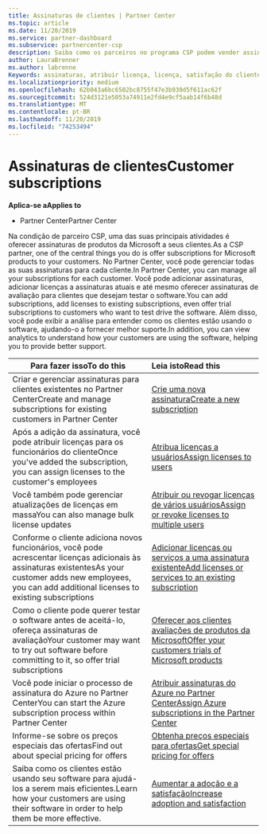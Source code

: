 ```yaml
---
title: Assinaturas de clientes | Partner Center
ms.topic: article
ms.date: 11/20/2019
ms.service: partner-dashboard
ms.subservice: partnercenter-csp
description: Saiba como os parceiros no programa CSP podem vender assinaturas para os clientes e gerenciá-los por meio do Partner Center.
author: LauraBrenner
ms.author: labrenne
Keywords: assinaturas, atribuir licença, licença, satisfação do cliente, assinaturas do Azure
ms.localizationpriority: medium
ms.openlocfilehash: 62b043a6bc6502bc8755f47e3b930d5f611ac62f
ms.sourcegitcommit: 524d3121e5053a74911e2fd4e9cf5aab14f6b48d
ms.translationtype: MT
ms.contentlocale: pt-BR
ms.lasthandoff: 11/20/2019
ms.locfileid: "74253494"
---
```

# <a name="customer-subscriptions"></a><span data-ttu-id="6a089-104">Assinaturas de clientes</span><span class="sxs-lookup"><span data-stu-id="6a089-104">Customer subscriptions</span></span>

<span data-ttu-id="6a089-105">**Aplica-se a**</span><span class="sxs-lookup"><span data-stu-id="6a089-105">**Applies to**</span></span>

-  <span data-ttu-id="6a089-106">Partner Center</span><span class="sxs-lookup"><span data-stu-id="6a089-106">Partner Center</span></span>

<span data-ttu-id="6a089-107">Na condição de parceiro CSP, uma das suas principais atividades é oferecer assinaturas de produtos da Microsoft a seus clientes.</span><span class="sxs-lookup"><span data-stu-id="6a089-107">As a CSP partner, one of the central things you do is offer subscriptions for Microsoft products to your customers.</span></span> <span data-ttu-id="6a089-108">No Partner Center, você pode gerenciar todas as suas assinaturas para cada cliente.</span><span class="sxs-lookup"><span data-stu-id="6a089-108">In Partner Center, you can manage all your subscriptions for each customer.</span></span> <span data-ttu-id="6a089-109">Você pode adicionar assinaturas, adicionar licenças a assinaturas atuais e até mesmo oferecer assinaturas de avaliação para clientes que desejam testar o software.</span><span class="sxs-lookup"><span data-stu-id="6a089-109">You can add subscriptions, add licenses to existing subscriptions, even offer trial subscriptions to customers who want to test drive the software.</span></span> <span data-ttu-id="6a089-110">Além disso, você pode exibir a análise para entender como os clientes estão usando o software, ajudando-o a fornecer melhor suporte.</span><span class="sxs-lookup"><span data-stu-id="6a089-110">In addition, you can view analytics to understand how your customers are using the software, helping you to provide better support.</span></span>

|<span data-ttu-id="6a089-111">**Para fazer isso**</span><span class="sxs-lookup"><span data-stu-id="6a089-111">**To do this**</span></span>   |<span data-ttu-id="6a089-112">**Leia isto**</span><span class="sxs-lookup"><span data-stu-id="6a089-112">**Read this**</span></span>   |
|----------------------|:----------------------|
|<span data-ttu-id="6a089-113">Criar e gerenciar assinaturas para clientes existentes no Partner Center</span><span class="sxs-lookup"><span data-stu-id="6a089-113">Create and manage subscriptions for existing customers in Partner Center</span></span>|[<span data-ttu-id="6a089-114">Crie uma nova assinatura</span><span class="sxs-lookup"><span data-stu-id="6a089-114">Create a new subscription</span></span>](create-a-new-subscription.md)|
|<span data-ttu-id="6a089-115">Após a adição da assinatura, você pode atribuir licenças para os funcionários do cliente</span><span class="sxs-lookup"><span data-stu-id="6a089-115">Once you've added the subscription, you can assign licenses to the customer's employees</span></span>  |[<span data-ttu-id="6a089-116">Atribua licenças a usuários</span><span class="sxs-lookup"><span data-stu-id="6a089-116">Assign licenses to users</span></span>](assign-licenses-to-users.md)|
|<span data-ttu-id="6a089-117">Você também pode gerenciar atualizações de licenças em massa</span><span class="sxs-lookup"><span data-stu-id="6a089-117">You can also manage bulk license updates</span></span>   |[<span data-ttu-id="6a089-118">Atribuir ou revogar licenças de vários usuários</span><span class="sxs-lookup"><span data-stu-id="6a089-118">Assign or revoke licenses to multiple users</span></span>](bulk-license-provisioning-for-multiple-users.md)|
|<span data-ttu-id="6a089-119">Conforme o cliente adiciona novos funcionários, você pode acrescentar licenças adicionais às assinaturas existentes</span><span class="sxs-lookup"><span data-stu-id="6a089-119">As your customer adds new employees, you can add additional licenses to existing subscriptions</span></span>   |[<span data-ttu-id="6a089-120">Adicionar licenças ou serviços a uma assinatura existente</span><span class="sxs-lookup"><span data-stu-id="6a089-120">Add licenses or services to an existing subscription</span></span>](add-licenses-or-services-to-an-existing-subscription.md)|
|<span data-ttu-id="6a089-121">Como o cliente pode querer testar o software antes de aceitá-lo, ofereça assinaturas de avaliação</span><span class="sxs-lookup"><span data-stu-id="6a089-121">Your customer may want to try out software before committing to it, so offer trial subscriptions</span></span>    |[<span data-ttu-id="6a089-122">Oferecer aos clientes avaliações de produtos da Microsoft</span><span class="sxs-lookup"><span data-stu-id="6a089-122">Offer your customers trials of Microsoft products</span></span>](offer-your-customers-trials-of-microsoft-products.md)|
|<span data-ttu-id="6a089-123">Você pode iniciar o processo de assinatura do Azure no Partner Center</span><span class="sxs-lookup"><span data-stu-id="6a089-123">You can start the Azure subscription process within Partner Center</span></span>   |[<span data-ttu-id="6a089-124">Atribuir assinaturas do Azure no Partner Center</span><span class="sxs-lookup"><span data-stu-id="6a089-124">Assign Azure subscriptions in the Partner Center</span></span>](assign-azure-subscriptions.md)|
|<span data-ttu-id="6a089-125">Informe-se sobre os preços especiais das ofertas</span><span class="sxs-lookup"><span data-stu-id="6a089-125">Find out about special pricing for offers</span></span>   |[<span data-ttu-id="6a089-126">Obtenha preços especiais para ofertas</span><span class="sxs-lookup"><span data-stu-id="6a089-126">Get special pricing for offers</span></span>](get-special-pricing-for-offers.md)|
|<span data-ttu-id="6a089-127">Saiba como os clientes estão usando seu software para ajudá-los a serem mais eficientes.</span><span class="sxs-lookup"><span data-stu-id="6a089-127">Learn how your customers are using their software in order to help them be more effective.</span></span>   | [<span data-ttu-id="6a089-128">Aumentar a adoção e a satisfação</span><span class="sxs-lookup"><span data-stu-id="6a089-128">Increase adoption and satisfaction</span></span>](increasing-adoption-and-satisfaction.md)   | 

































 

 



